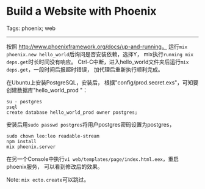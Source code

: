 # Build a Website with Phoenix
Tags: phoenix; web

------

按照 http://www.phoenixframework.org/docs/up-and-running，
运行`mix phoenix.new hello_world`后询问是否安装依赖，选择Y，
mix执行`running mix deps.get`时长时间没有响应。
Ctrl-C中断，进入hello_world文件夹后运行`mix deps.get`，一段时间后报超时错误，
加代理后重新执行顺利完成。

在Ubuntu上安装PostgreSQL，安装后，
根据"config/prod.secret.exs"，可知要创建数据库"hello_world_prod "：

    su - postgres
    psql
    create database hello_world_prod owner postgres;

安装后用`sudo passwd postgres`将用户postgres密码设置为postgres，

    sudo chown leo:leo readable-stream
    npm install
    mix phoenix.server

在另一个Console中执行`vi web/templates/page/index.html.eex`，重启phoenix服务，
可以看到修改后的效果。

Note: `mix ecto.create`可以跳过。

